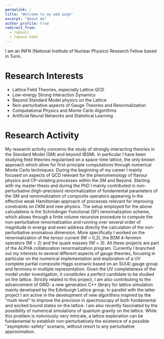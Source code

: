 ```yaml
---
permalink: /
title: "Welcome to my web page"
excerpt: "About me"
author_profile: true
redirect_from: 
  - /about/
  - /about.html
---
```


I am an INFN (National Institute of Nuclear Physics) Research Fellow based in Turin. 

Research Interests
======
* Lattice Field Theories, especially Lattice QCD
* Low-energy Strong Interaction Dynamics
* Beyond Standard Model physics on the Lattice
* Non-perturbative aspects of Gauge Theories and Renormalization
* Computational Physics and Monte Carlo Algorithms 
* Artificial Neural Networks and Statistical Learning

Research Activity 
======
My research activity concerns the study of strongly interacting theories in the Standard Model (SM) and beyond
(BSM). In particular I have been studying field theories regularised on a space-time lattice, the only known
approach which allow for first-principle computations through numerical Monte Carlo techniques. During the
beginning of my career I mainly focused on aspects of QCD relevant for the phenomenology of flavour physics
and CP-violating processes within the SM and Beyond. Starting with my master thesis and during the PhD I
mainly contributed in non-perturbative (high-precision) renormalization of fundamental parameters of the SM
and renormalization of composite operators appearing in the effective weak Hamiltonian approach of processes
relevant for improving constraints on CKM and new physics. The setup employed for the above calculations is the
Schrödinger Functional (SF) renormalization scheme, which allows through a finite volume recursive procedure
to compute the non-perturbative renormalization and running over several order of magnitude in energy and
even address directly the calculation of the non-perturbative anomalous dimension. More specifically I worked on
the renormalization of the tensor current (Nf = 0,2), the BSM 4-fermion operators (Nf = 2) and the quark
masses (Nf = 3). All these projects are part of the ALPHA collaboration renormalization program. Currently I
branched out my interests to several different aspects of gauge theories, focusing in particular on the numerical
implementation and exploration of a UV complete partial composite Higgs scenario based on an SU(4) gauge
group and fermions in multiple representation. Given the UV completeness of the model under investigation, it
constitutes a perfect candidate to be studied on the lattice. Strictly related to this project, I am also contributing
to the advancement of GRID: a new generation C++ library for lattice simulation mainly developed by the
Edinburgh Lattice group. In parallel with the latter project I am active in the development of new algorithms inspired by the "multi-level" to improve the precision in spectroscopy of both fundamental and excited bound states on the lattice. I am
also recently fascinated by the possibility of numerical simulations of quantum gravity on the lattice. While this
problem is notoriously very intricate, a lattice exploration can be fundamental to establish non-perturbatively the
existence of a possible "asymptotic-safety" scenario, without resort to any perturbative approximation.


